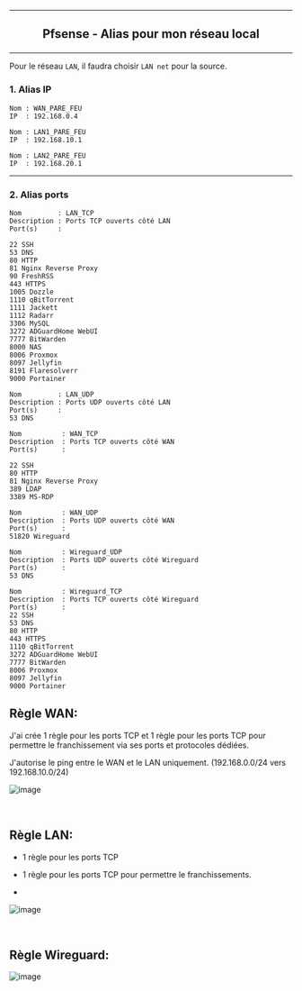 ------------------------------------------------------------------------------------------------------------------------------------------------------------------------------------------
## <p align='center'> Pfsense - Alias pour mon réseau local </p>
------------------------------------------------------------------------------------------------------------------------------------------------------------------------------------------



Pour le réseau `LAN`, il faudra choisir `LAN net` pour la source. 

### 1. Alias IP
```
Nom : WAN_PARE_FEU
IP  : 192.168.0.4

Nom : LAN1_PARE_FEU
IP  : 192.168.10.1

Nom : LAN2_PARE_FEU
IP  : 192.168.20.1
```

------------------------------------------------------------------------------------------------------------------------------------------------------------------------------------------
### 2. Alias ports
```
Nom         : LAN_TCP
Description : Ports TCP ouverts côté LAN
Port(s)     :

22 SSH
53 DNS
80 HTTP
81 Nginx Reverse Proxy
90 FreshRSS
443 HTTPS
1005 Dozzle
1110 qBitTorrent
1111 Jackett
1112 Radarr
3306 MySQL
3272 ADGuardHome WebUI
7777 BitWarden
8000 NAS
8006 Proxmox
8097 Jellyfin
8191 Flaresolverr
9000 Portainer
```

```
Nom         : LAN_UDP
Description : Ports UDP ouverts côté LAN
Port(s)     :
53 DNS
```


```
Nom          : WAN_TCP
Description  : Ports TCP ouverts côté WAN
Port(s)      :

22 SSH
80 HTTP 
81 Nginx Reverse Proxy
389 LDAP
3389 MS-RDP
```

```
Nom          : WAN_UDP
Description  : Ports UDP ouverts côté WAN
Port(s)      :
51820 Wireguard
```

```
Nom          : Wireguard_UDP
Description  : Ports UDP ouverts côté Wireguard
Port(s)      :
53 DNS
```

```
Nom          : Wireguard_TCP
Description  : Ports TCP ouverts côté Wireguard
Port(s)      :
22 SSH
53 DNS
80 HTTP
443 HTTPS
1110 qBitTorrent
3272 ADGuardHome WebUI
7777 BitWarden
8006 Proxmox
8097 Jellyfin
9000 Portainer
```




## Règle WAN:
J'ai crée 1 règle pour les ports TCP et 1 règle pour les ports TCP pour permettre le franchissement via ses ports et protocoles dédiées.

J'autorise le ping entre le WAN et le LAN uniquement. (192.168.0.0/24 vers 192.168.10.0/24)

![image](https://github.com/dexter74/Linux/assets/35907/4e6cbe48-75d2-4e4e-a8ed-4cc6f9cbc9b1)

<br />

## Règle LAN:
- 1 règle pour les ports TCP

- 1 règle pour les ports TCP pour permettre le franchissements.

- 

![image](https://github.com/dexter74/Linux/assets/35907/a094e2e7-c23a-4f18-8d6f-d4a190fd7608)


<br />

## Règle Wireguard:

![image](https://github.com/dexter74/Linux/assets/35907/805d8f53-1630-4c0b-b51d-e6da9ad0550d)

